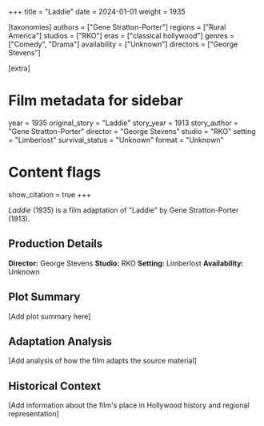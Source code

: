 +++
title = "Laddie"
date = 2024-01-01
weight = 1935

[taxonomies]
authors = ["Gene Stratton-Porter"]
regions = ["Rural America"]
studios = ["RKO"]
eras = ["classical hollywood"]
genres = ["Comedy", "Drama"]
availability = ["Unknown"]
directors = ["George Stevens"]

[extra]
# Film metadata for sidebar
year = 1935
original_story = "Laddie"
story_year = 1913
story_author = "Gene Stratton-Porter"
director = "George Stevens"
studio = "RKO"
setting = "Limberlost"
survival_status = "Unknown"
format = "Unknown"

# Content flags
show_citation = true
+++

*Laddie* (1935) is a film adaptation of "Laddie" by Gene Stratton-Porter (1913).

## Production Details

**Director:** George Stevens
**Studio:** RKO
**Setting:** Limberlost
**Availability:** Unknown

## Plot Summary

[Add plot summary here]

## Adaptation Analysis

[Add analysis of how the film adapts the source material]

## Historical Context

[Add information about the film's place in Hollywood history and regional representation]